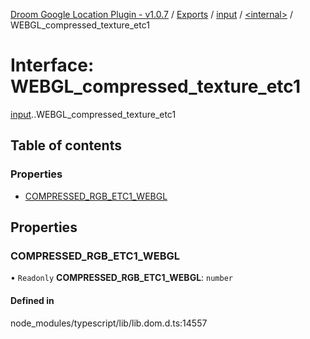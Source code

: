 [Droom Google Location Plugin - v1.0.7](../README.md) / [Exports](../modules.md) / [input](../modules/input.md) / [<internal\>](../modules/input._internal_.md) / WEBGL\_compressed\_texture\_etc1

# Interface: WEBGL\_compressed\_texture\_etc1

[input](../modules/input.md).[<internal>](../modules/input._internal_.md).WEBGL_compressed_texture_etc1

## Table of contents

### Properties

- [COMPRESSED\_RGB\_ETC1\_WEBGL](input._internal_.WEBGL_compressed_texture_etc1.md#compressed_rgb_etc1_webgl)

## Properties

### COMPRESSED\_RGB\_ETC1\_WEBGL

• `Readonly` **COMPRESSED\_RGB\_ETC1\_WEBGL**: `number`

#### Defined in

node_modules/typescript/lib/lib.dom.d.ts:14557
